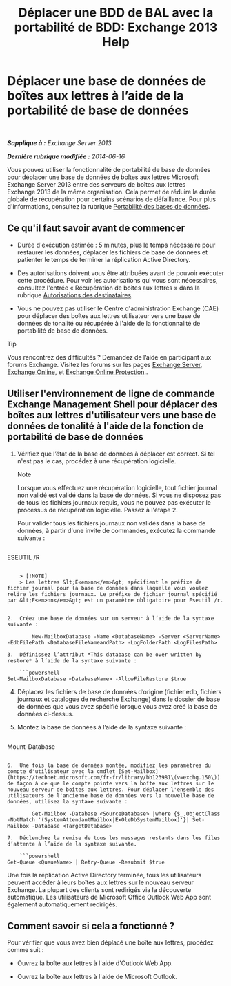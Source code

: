 ﻿---
title: 'Déplacer une BDD de BAL avec la portabilité de BDD: Exchange 2013 Help'
TOCTitle: Déplacer une base de données de boîtes aux lettres à l’aide de la portabilité de base de données
ms:assetid: a765ead1-43bc-4786-ae93-1835cacfc8fc
ms:mtpsurl: https://technet.microsoft.com/fr-fr/library/Dd876926(v=EXCHG.150)
ms:contentKeyID: 51407214
ms.date: 05/23/2018
mtps_version: v=EXCHG.150
ms.translationtype: MT
---

# Déplacer une base de données de boîtes aux lettres à l’aide de la portabilité de base de données

 

_**Sapplique à :** Exchange Server 2013_

_**Dernière rubrique modifiée :** 2014-06-16_

Vous pouvez utiliser la fonctionnalité de portabilité de base de données pour déplacer une base de données de boîtes aux lettres Microsoft Exchange Server 2013 entre des serveurs de boîtes aux lettres Exchange 2013 de la même organisation. Cela permet de réduire la durée globale de récupération pour certains scénarios de défaillance. Pour plus d'informations, consultez la rubrique [Portabilité des bases de données](database-portability-exchange-2013-help.md).

## Ce qu'il faut savoir avant de commencer

  - Durée d'exécution estimée : 5 minutes, plus le temps nécessaire pour restaurer les données, déplacer les fichiers de base de données et patienter le temps de terminer la réplication Active Directory.

  - Des autorisations doivent vous être attribuées avant de pouvoir exécuter cette procédure. Pour voir les autorisations qui vous sont nécessaires, consultez l'entrée « Récupération de boîtes aux lettres » dans la rubrique [Autorisations des destinataires](recipients-permissions-exchange-2013-help.md).

  - Vous ne pouvez pas utiliser le Centre d'administration Exchange (CAE) pour déplacer des boîtes aux lettres utilisateur vers une base de données de tonalité ou récupérée à l'aide de la fonctionnalité de portabilité de base de données.

> [!TIP]
> Vous rencontrez des difficultés ? Demandez de l’aide en participant aux forums Exchange. Visitez les forums sur les pages <a href="https://go.microsoft.com/fwlink/p/?linkid=60612">Exchange Server</a>, <a href="https://go.microsoft.com/fwlink/p/?linkid=267542">Exchange Online</a>, et <a href="https://go.microsoft.com/fwlink/p/?linkid=285351">Exchange Online Protection</a>..


## Utiliser l'environnement de ligne de commande Exchange Management Shell pour déplacer des boîtes aux lettres d'utilisateur vers une base de données de tonalité à l'aide de la fonction de portabilité de base de données

1.  Vérifiez que l’état de la base de données à déplacer est correct. Si tel n'est pas le cas, procédez à une récupération logicielle.
    
    > [!NOTE]
    > Lorsque vous effectuez une récupération logicielle, tout fichier journal non validé est validé dans la base de données. Si vous ne disposez pas de tous les fichiers journaux requis, vous ne pouvez pas exécuter le processus de récupération logicielle. Passez à l'étape 2.
    
    Pour valider tous les fichiers journaux non validés dans la base de données, à partir d'une invite de commandes, exécutez la commande suivante :
    
    ```powershell
ESEUTIL /R <Enn>
```
    
    > [!NOTE]
    > Les lettres &lt;E<em>nn</em>&gt; spécifient le préfixe de fichier journal pour la base de données dans laquelle vous voulez relire les fichiers journaux. Le préfixe de fichier journal spécifié par &lt;E<em>nn</em>&gt; est un paramètre obligatoire pour Eseutil /r.


2.  Créez une base de données sur un serveur à l’aide de la syntaxe suivante :
    
        New-MailboxDatabase -Name <DatabaseName> -Server <ServerName> -EdbFilePath <DatabaseFileNameandPath> -LogFolderPath <LogFilesPath>

3.  Définissez l’attribut *This database can be over written by restore* à l’aide de la syntaxe suivante :
    
    ```powershell
Set-MailboxDatabase <DatabaseName> -AllowFileRestore $true
```

4.  Déplacez les fichiers de base de données d’origine (fichier.edb, fichiers journaux et catalogue de recherche Exchange) dans le dossier de base de données que vous avez spécifié lorsque vous avez créé la base de données ci-dessus.

5.  Montez la base de données à l’aide de la syntaxe suivante :
    
    ```powershell
Mount-Database <DatabaseName>
```

6.  Une fois la base de données montée, modifiez les paramètres du compte d'utilisateur avec la cmdlet [Set-Mailbox](https://technet.microsoft.com/fr-fr/library/bb123981\(v=exchg.150\)) de façon à ce que le compte pointe vers la boîte aux lettres sur le nouveau serveur de boîtes aux lettres. Pour déplacer l'ensemble des utilisateurs de l'ancienne base de données vers la nouvelle base de données, utilisez la syntaxe suivante :
    
        Get-Mailbox -Database <SourceDatabase> |where {$_.ObjectClass -NotMatch '(SystemAttendantMailbox|ExOleDbSystemMailbox)'}| Set-Mailbox -Database <TargetDatabase>

7.  Déclenchez la remise de tous les messages restants dans les files d’attente à l’aide de la syntaxe suivante.
    
    ```powershell
Get-Queue <QueueName> | Retry-Queue -Resubmit $true
```

Une fois la réplication Active Directory terminée, tous les utilisateurs peuvent accéder à leurs boîtes aux lettres sur le nouveau serveur Exchange. La plupart des clients sont redirigés via la découverte automatique. Les utilisateurs de Microsoft Office Outlook Web App sont également automatiquement redirigés.

## Comment savoir si cela a fonctionné ?

Pour vérifier que vous avez bien déplacé une boîte aux lettres, procédez comme suit :

  - Ouvrez la boîte aux lettres à l'aide d'Outlook Web App.

  - Ouvrez la boîte aux lettres à l'aide de Microsoft Outlook.

